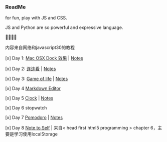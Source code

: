 ### ReadMe

for fun, play with JS and CSS.

JS and Python are so powerful and expressive language.

💪💪💪💪

内容来自网络和javascript30的教程



[x] Day 1: [Mac OSX Dock 效果](https://krisyu.github.io/21DaysofFunwithJS/day1/macdock.html) 	|	 [Notes](https://krisyu.github.io/21DaysofFunwithJS/day1/macdocknotes)

[x] Day 2: [连连看](https://krisyu.github.io/21DaysofFunwithJS/day2/llk.html) 	|	 [Notes](https://krisyu.github.io/21DaysofFunwithJS/day2/llknotes)

[x] Day 3: [Game of life](https://krisyu.github.io/21DaysofFunwithJS/day3/gameoflife.html) 	|	 [Notes](https://github.com/KrisYu/LeetCode-CLRS-Python/blob/master/289._game_of_life.md)

[x] Day 4 [Markdown Editor](https://krisyu.github.io/21DaysofFunwithJS/day4/index.html)

[x] Day 5  [Clock](https://krisyu.github.io/21DaysofFunwithJS/day5/clock.html) | [Notes](https://krisyu.github.io/21DaysofFunwithJS/day5/钟表)

[x] Day 6 stopwatch

[x] Day 7 [Pomodoro](https://krisyu.github.io/21DaysofFunwithJS/day7/index.html) | [Notes](http://krisyu.github.io//2017/01/10/copycat-pomodoro.html)

[x] Day 8 [Note to Self]((https://krisyu.github.io/21DaysofFunwithJS/day8/notetoself.html)) | 来自< head first html5 programming > chapter 6，主要是学习使用localStorage
